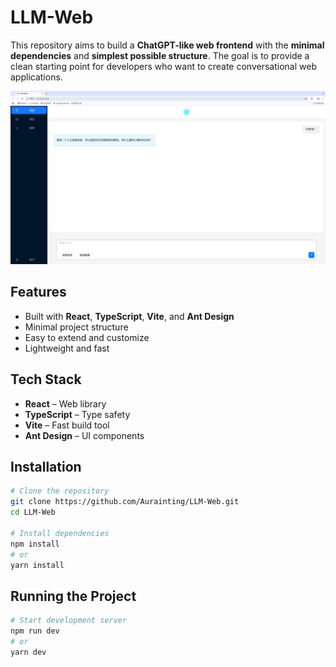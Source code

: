 # LLM-Web

This repository aims to build a **ChatGPT-like web frontend** with the **minimal dependencies** and **simplest possible structure**. The goal is to provide a clean starting point for developers who want to create conversational web applications.

![demo](public/demo.png)

## Features

- Built with **React**, **TypeScript**, **Vite**, and **Ant Design**
- Minimal project structure
- Easy to extend and customize
- Lightweight and fast

## Tech Stack

- **React** – Web library
- **TypeScript** – Type safety
- **Vite** – Fast build tool
- **Ant Design** – UI components

## Installation

```bash
# Clone the repository
git clone https://github.com/Aurainting/LLM-Web.git
cd LLM-Web

# Install dependencies
npm install
# or
yarn install
```

## Running the Project

```bash
# Start development server
npm run dev
# or
yarn dev
```
